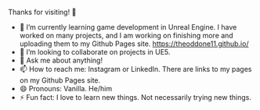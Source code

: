  Thanks for visiting! 👋

- 🌱 I’m currently learning game development in Unreal Engine. I have worked on many projects, and I am working on finishing more and uploading them to my Github Pages site. https://theoddone11.github.io/
- 👯 I’m looking to collaborate on projects in UE5.
- 💬 Ask me about anything!
- 📫 How to reach me: Instagram or LinkedIn. There are links to my pages on my Github Pages site.
- 😄 Pronouns: Vanilla. He/him
- ⚡ Fun fact: I love to learn new things. Not necessarily trying new things.
